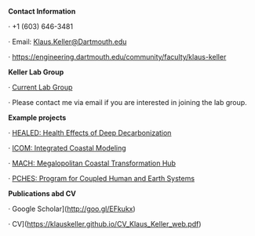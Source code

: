 **Contact Information**

·  +1 (603) 646-3481

·   Email: Klaus.Keller@Dartmouth.edu

·   https://engineering.dartmouth.edu/community/faculty/klaus-keller


**Keller Lab Group**

· [Current Lab Group](http://www3.geosc.psu.edu/~kzk10/research-group.html)

· Please contact me via email if you are interested in joining the lab group.



**Example projects**

· [HEALED: Health Effects of Deep Decarbonization](https://healed.psu.edu/)

· [ICOM: Integrated Coastal Modeling](https://climatemodeling.science.energy.gov/projects/integrated-coastal-modeling-icom)  

· [MACH: Megalopolitan Coastal Transformation Hub  
](https://sites.rutgers.edu/mach/)

· [PCHES: Program for Coupled Human and Earth Systems](http://www.pches.psu.edu/)

**Publications abd CV**

· Google Scholar](http://goo.gl/EFkukx)


· CV](https://klauskeller.github.io/CV_Klaus_Keller_web.pdf)

